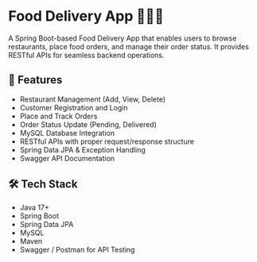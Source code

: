 # Food Delivery App 🍔🚴‍♂️

A Spring Boot-based Food Delivery App that enables users to browse restaurants, place food orders, and manage their order status. It provides RESTful APIs for seamless backend operations.

## 📌 Features

- Restaurant Management (Add, View, Delete)
- Customer Registration and Login
- Place and Track Orders
- Order Status Update (Pending, Delivered)
- MySQL Database Integration
- RESTful APIs with proper request/response structure
- Spring Data JPA & Exception Handling
- Swagger API Documentation

## 🛠 Tech Stack

- Java 17+
- Spring Boot
- Spring Data JPA
- MySQL
- Maven
- Swagger / Postman for API Testing
